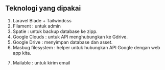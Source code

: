 ## Teknologi yang dipakai
1. Laravel Blade + Tailwindcss
2. Filament : untuk admin
3. Spatie : untuk backup database ke zipp.
4. Google Clouds : untuk API menghubungkan ke Gdrive.
5. Google Drive : menyimpan database dan asset.
6. Masbug filesystem : helper untuk hubungkan API Google dengan web app kita.
<!-- 6. Google API Client : plugin bantu hubungin ke API Google -->
7. Mailable : untuk kirim email